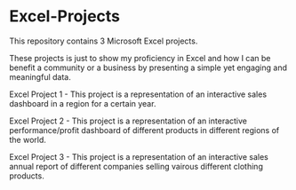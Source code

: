 # Excel-Projects
This repository contains 3 Microsoft Excel projects.

These projects is just to show my proficiency in Excel and how I can be benefit a community or a business by presenting a simple yet engaging and meaningful data.

Excel Project 1 - This project is a representation of an interactive sales dashboard in a region for a certain year.

Excel Project 2 - This project is a representation of an interactive performance/profit dashboard of different products in different regions of the world.

Excel Project 3 - This project is a representation of an interactive sales annual report of different companies selling vairous different clothing products. 
